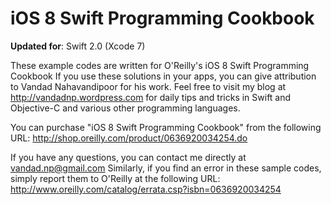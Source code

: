 iOS 8 Swift Programming Cookbook
===============================

__Updated for__: Swift 2.0 (Xcode 7)

These example codes are written for O'Reilly's iOS 8 Swift Programming Cookbook
If you use these solutions in your apps, you can give attribution to
Vandad Nahavandipoor for his work. Feel free to visit my blog
at http://vandadnp.wordpress.com for daily tips and tricks in Swift
and Objective-C and various other programming languages.

You can purchase "iOS 8 Swift Programming Cookbook" from
the following URL:
http://shop.oreilly.com/product/0636920034254.do

If you have any questions, you can contact me directly
at vandad.np@gmail.com
Similarly, if you find an error in these sample codes, simply
report them to O'Reilly at the following URL:
http://www.oreilly.com/catalog/errata.csp?isbn=0636920034254
